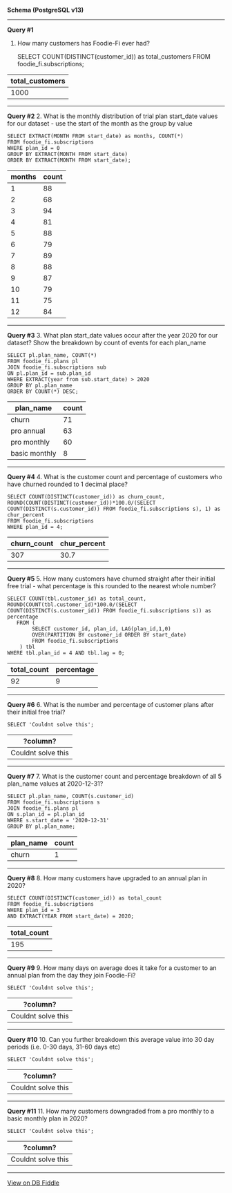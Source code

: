 **Schema (PostgreSQL v13)**

---
**Query #1**
1. How many customers has Foodie-Fi ever had?

    SELECT COUNT(DISTINCT(customer_id)) as total_customers
    FROM foodie_fi.subscriptions;

| total_customers |
| --------------- |
| 1000            |

---
**Query #2**
2. What is the monthly distribution of trial plan start_date values for our dataset - use the start of the month as the group by value
    
    SELECT EXTRACT(MONTH FROM start_date) as months, COUNT(*)
    FROM foodie_fi.subscriptions
    WHERE plan_id = 0
    GROUP BY EXTRACT(MONTH FROM start_date)
    ORDER BY EXTRACT(MONTH FROM start_date);

| months | count |
| ------ | ----- |
| 1      | 88    |
| 2      | 68    |
| 3      | 94    |
| 4      | 81    |
| 5      | 88    |
| 6      | 79    |
| 7      | 89    |
| 8      | 88    |
| 9      | 87    |
| 10     | 79    |
| 11     | 75    |
| 12     | 84    |

---
**Query #3**
3. What plan start_date values occur after the year 2020 for our dataset? Show the breakdown by count of events for each plan_name
    
    SELECT pl.plan_name, COUNT(*)
    FROM foodie_fi.plans pl
    JOIN foodie_fi.subscriptions sub
    ON pl.plan_id = sub.plan_id
    WHERE EXTRACT(year from sub.start_date) > 2020
    GROUP BY pl.plan_name
    ORDER BY COUNT(*) DESC;

| plan_name     | count |
| ------------- | ----- |
| churn         | 71    |
| pro annual    | 63    |
| pro monthly   | 60    |
| basic monthly | 8     |

---
**Query #4**
4. What is the customer count and percentage of customers who have churned rounded to 1 decimal place?
    
    SELECT COUNT(DISTINCT(customer_id)) as churn_count,
    ROUND(COUNT(DISTINCT(customer_id))*100.0/(SELECT COUNT(DISTINCT(s.customer_id)) FROM foodie_fi.subscriptions s), 1) as chur_percent
    FROM foodie_fi.subscriptions
    WHERE plan_id = 4;

| churn_count | chur_percent |
| ----------- | ------------ |
| 307         | 30.7         |

---
**Query #5**
5. How many customers have churned straight after their initial free trial - what percentage is this rounded to the nearest whole number?
    
    SELECT COUNT(tbl.customer_id) as total_count, 
    ROUND(COUNT(tbl.customer_id)*100.0/(SELECT COUNT(DISTINCT(s.customer_id)) FROM foodie_fi.subscriptions s)) as percentage 
       FROM (
    		SELECT customer_id, plan_id, LAG(plan_id,1,0)
    		OVER(PARTITION BY customer_id ORDER BY start_date)
    		FROM foodie_fi.subscriptions
      	) tbl
    WHERE tbl.plan_id = 4 AND tbl.lag = 0;

| total_count | percentage |
| ----------- | ---------- |
| 92          | 9          |

---
**Query #6**
6. What is the number and percentage of customer plans after their initial free trial?
    
    SELECT 'Couldnt solve this';

| ?column?           |
| ------------------ |
| Couldnt solve this |

---
**Query #7**
7. What is the customer count and percentage breakdown of all 5 plan_name values at 2020-12-31?
    
    SELECT pl.plan_name, COUNT(s.customer_id) 
    FROM foodie_fi.subscriptions s
    JOIN foodie_fi.plans pl
    ON s.plan_id = pl.plan_id
    WHERE s.start_date = '2020-12-31'
    GROUP BY pl.plan_name;

| plan_name | count |
| --------- | ----- |
| churn     | 1     |

---
**Query #8**
8. How many customers have upgraded to an annual plan in 2020?
    
    SELECT COUNT(DISTINCT(customer_id)) as total_count
    FROM foodie_fi.subscriptions
    WHERE plan_id = 3
    AND EXTRACT(YEAR FROM start_date) = 2020;

| total_count |
| ----------- |
| 195         |

---
**Query #9**
9. How many days on average does it take for a customer to an annual plan from the day they join Foodie-Fi?
    
    SELECT 'Couldnt solve this';

| ?column?           |
| ------------------ |
| Couldnt solve this |

---
**Query #10**
10. Can you further breakdown this average value into 30 day periods (i.e. 0-30 days, 31-60 days etc)
    
    SELECT 'Couldnt solve this';

| ?column?           |
| ------------------ |
| Couldnt solve this |

---
**Query #11**
11. How many customers downgraded from a pro monthly to a basic monthly plan in 2020?
    
    SELECT 'Couldnt solve this';

| ?column?           |
| ------------------ |
| Couldnt solve this |

---

[View on DB Fiddle](https://www.db-fiddle.com/f/rHJhRrXy5hbVBNJ6F6b9gJ/16)
